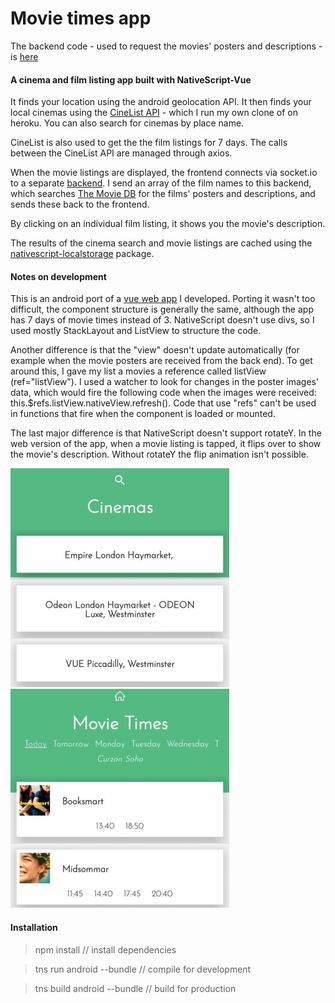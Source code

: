 Movie times app
=================

The backend code - used to request the movies' posters and descriptions - is [here](https://github.com/ckpantelides/movietime-server)

#### A cinema and film listing app built with NativeScript-Vue

It finds your location using the android geolocation API. It then finds your local cinemas using the [CineList API](https://github.com/seanmtracey/CineList-API) - which I run my own clone of on heroku. You can also search for cinemas by place name. 

CineList is also used to get the the film listings for 7 days. The calls between the CineList API are managed through axios.

When the movie listings are displayed, the frontend connects via socket.io to a separate [backend](https://github.com/ckpantelides/movietime-server). I send an array of the film names to this backend, which searches [The Movie DB](https://www.themoviedb.org/) for the films' posters and descriptions, and sends these back to the frontend.

By clicking on an individual film listing, it shows you the movie's description. 

The results of the cinema search and movie listings are cached using the [nativescript-localstorage](https://www.npmjs.com/package/nativescript-localstorage) package.

#### Notes on development

This is an android port of a [vue web app](https://github.com/ckpantelides/movietimes) I developed. Porting it wasn't too difficult, the component structure is generally the same, although the app has 7 days of movie times instead of 3. NativeScript doesn't use divs, so I used mostly StackLayout and ListView to structure the code.

Another difference is that the "view" doesn't update automatically (for example when the movie posters are received from the back end). To get around this, I gave my list a movies a reference called listView (ref="listView"). I used a watcher to look for changes in the poster images' data, which would fire the following code when the images were received: this.$refs.listView.nativeView.refresh(). Code that use "refs" can't be used in functions that fire when the component is loaded or mounted.

The last major difference is that NativeScript doesn't support rotateY. In the web version of the app, when a movie listing is tapped, it flips over to show the movie's description. Without rotateY the flip animation isn't possible.

![img1] ![img2]

[img1]: https://github.com/ckpantelides/native-movies/blob/images/movie-app1.jpg
[img2]: https://github.com/ckpantelides/native-movies/blob/images/movie-app2.jpg


#### Installation

> npm install // install dependencies

> tns run android --bundle // compile for development

> tns build android --bundle // build for production
